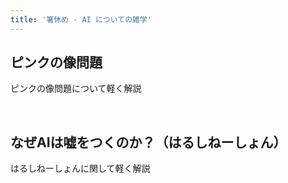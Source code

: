 ```yaml
---
title: '箸休め - AI についての雑学'
---
```


## ピンクの像問題

ピンクの像問題について軽く解説

<br />

## なぜAIは嘘をつくのか？（はるしねーしょん）

はるしねーしょんに関して軽く解説
